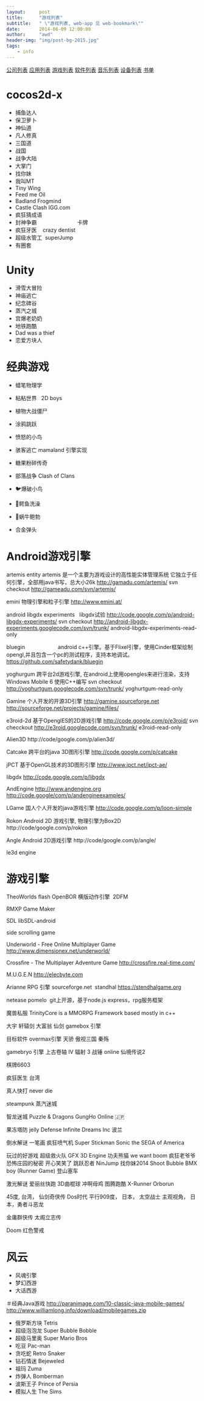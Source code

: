 ```yaml
---
layout:     post
title:      "游戏列表"
subtitle:   " \"游戏列表, web-app 见 web-bookmark\""
date:       2014-06-09 12:00:00
author:     "awd"
header-img: "img/post-bg-2015.jpg"
tags:
    - info
---
```

[公司列表](/2014/06/09/公司列表/)
[应用列表](/2014/06/09/应用列表/)
[游戏列表](/2014/06/09/游戏列表/)
[软件列表](/2014/06/09/软件列表/)
[音乐列表](/2014/06/09/音乐列表/)
[设备列表](/2014/06/09/设备列表/)
[书单](/2014/06/09/书单/)

# cocos2d-x
- 捕鱼达人
- 保卫萝卜
- 神仙道
- 凡人修真
- 三国道
- 战国
- 战争大陆
- 大掌门
- 找你妹
- 我叫MT
- Tiny Wing
- Feed me Oil
- Badland				Frogmind
- Castle Clash 			IGG.com
- 疯狂猜成语
- 封神争霸                           卡牌
- 疯狂牙医    crazy dentist
- 超级水管工  superJump
- 有圈套


# Unity
- 滑雪大冒险
- 神庙逃亡
- 纪念碑谷
- 蒸汽之城
- 宫爆老奶奶
- 地铁跑酷
- Dad was a thief
- 恋爱方块人


# 经典游戏
- 蜡笔物理学
- 粘粘世界   2D boys
- 植物大战僵尸
- 涂鸦跳跃
- 愤怒的小鸟
- 骇客逃亡 mamaland 引擎实现
- 糖果粉碎传奇
- 部落战争 Clash of Clans
- 🐦爆破小鸟
- 🛀鳄鱼洗澡
- 🐌蜗牛鲍勃

- 合金弹头


# Android游戏引擎
artemis entity
artemis 是一个主要为游戏设计的高性能实体管理系统
它独立于任何引擎，全部用java书写，总大小26k
http://gamadu.com/artemis/
svn checkout http://gameadu.com/svn/artemis/

emini
物理引擎和粒子引擎
http://www.emini.at/


android libgdx experiments   libgdx试验
http://code.google.com/p/android-libgdx-experiments/
svn checkout http://android-libgdx-experiments.googlecode.com/svn/trunk/ android-libgdx-experiments-read-only

bluegin                     
android c++引擎。基于Flixel引擎，使用Cinder框架绘制opengl,并且包含一个pc的测试程序，支持本地调试。
https://github.com/safetydank/bluegin

yoghurgum
跨平台2d游戏引擎,
在android上使用opengles来进行渲染，支持Windows Mobile 6
使用C++编写
svn checkout http://yoghurtgum.googlecode.com/svn/trunk/ yoghurtgum-read-only


Gamine
个人开发的开源3D引擎
http://gamine.sourceforge.net
http://sourceforge.net/projects/gamine/files/


e3roid-2d
基于OpenglES的2D游戏引擎
http://code.google.com/p/e3roid/
svn checckout http://e3roid.googlecode.com/svn/trunk/ e3roid-read-only


Alien3D
http://code/google.com/p/alien3d/

Catcake
跨平台的java 3D图形引擎
http://code.google.com/p/catcake

jPCT
基于OpenGL技术的3D图形引擎
http://www.jpct.net/jpct-ae/


libgdx
http://code.google.com/p/libgdx

AndEngine
http://www.andengine.org
http://code.google/com/p/andengineexamples/

LGame
国人个人开发的java游戏引擎
http://code.google.com/p/loon-simple

Rokon
Android 2D 游戏引擎, 物理引擎为Box2D
http://code/google.com/p/rokon

Angle
Android 2D游戏引擎
http://code/google.com/p/angle/


le3d engine


# 游戏引擎
TheoWorlds flash
OpenBOR 横版动作引擎 
2DFM

RMXP
Game Maker

SDL
libSDL-android

side scrolling game 

Underworld - Free Online Multiplayer Game
http://www.dimensionex.net/underworld/


Crossfire - The Multiplayer Adventure Game
http://crossfire.real-time.com/


M.U.G.E.N
http://elecbyte.com


Arianne RPG 引擎 sourceforge.net  standhal
https://stendhalgame.org


netease pomelo 
git上开源，基于node.js express，rpg服务框架


魔兽私服
TrinityCore is a MMORPG Framework based mostly in c++


大宇
轩辕剑
大富翁
仙剑
gamebox 引擎




目标软件
overmax引擎
天骄
傲视三国
秦殇



gamebryo 引擎
上古卷轴 IV
辐射 3
战锤 online
仙境传说2




棋牌6603

疯狂医生 台湾

真人快打
never die

steampunk 蒸汽迷城

智龙迷城 Puzzle & Dragons
GungHo Online 🇯🇵

果冻塔防 jelly Defense
Infinite Dreams Inc 波兰


倒水解谜
一笔画
疯狂喷气机
Super Stickman
Sonic the SEGA of America


玩过的好游戏
超级救火队  GFX 3D Engine
功夫熊猫 we want boom
疯狂老爷爷
恐怖庄园的秘密
开心笑笑了
跳跃忍者 NinJump
找你妹2014
Shoot Bubble
BMX boy (Runner Game)
登山塞车

激光解谜
爱丽丝快跑
3D曲棍球
冲啊母鸡
图腾跑酷   X-Runner
Orborun



45度, 台湾， 仙剑奇侠传  Dos时代
平行909度， 日本， 太空战士
主观视角， 日本，勇者斗恶龙


金庸群侠传
太阁立志传


Doom
红色警戒


# 风云
- 风魂引擎
- 梦幻西游
- 大话西游



＃经典Java游戏
http://paranimage.com/10-classic-java-mobile-games/
http://www.williamlong.info/download/mobilegames.zip
- 俄罗斯方块 Tetris
- 超级泡泡龙 Super Bubble Bobble
- 超级马里奥 Super Mario Bros
- 吃豆          Pac-man
- 贪吃蛇	Retro Snaker
- 钻石情迷    Bejeweled
- 祖玛		Zuma
- 炸弹人	Bomberman
- 波斯王子    Prince of Persia
- 模拟人生    The Sims



